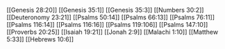 [[Genesis 28:20]]
[[Genesis 35:1]]
[[Genesis 35:3]]
[[Numbers 30:2]]
[[Deuteronomy 23:21]]
[[Psalms 50:14]]
[[Psalms 66:13]]
[[Psalms 76:11]]
[[Psalms 116:14]]
[[Psalms 116:16]]
[[Psalms 119:106]]
[[Psalms 147:10]]
[[Proverbs 20:25]]
[[Isaiah 19:21]]
[[Jonah 2:9]]
[[Malachi 1:10]]
[[Matthew 5:33]]
[[Hebrews 10:6]]
